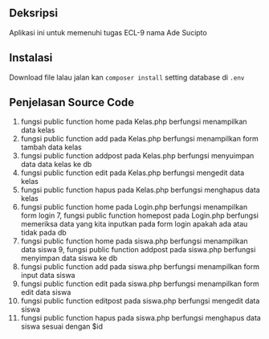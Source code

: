 ## Deksripsi
Aplikasi ini untuk memenuhi tugas ECL-9 nama Ade Sucipto
## Instalasi
Download file lalau jalan kan ``composer install`` setting database di   ``.env`` 
## Penjelasan Source Code
1. fungsi public function home pada Kelas.php berfungsi menampilkan data kelas
2. fungsi public function add pada Kelas.php berfungsi menampilkan form tambah data kelas
3. fungsi public function addpost pada Kelas.php berfungsi menyuimpan data data kelas ke db
4. fungsi public function edit pada Kelas.php berfungsi mengedit data kelas
5. fungsi public function hapus pada Kelas.php berfungsi menghapus data kelas
6. fungsi public function home pada Login.php berfungsi menampilkan form login
7, fungsi public function homepost pada Login.php berfungsi memeriksa data yang kita inputkan pada form login apakah ada atau tidak pada db
8. fungsi public function home pada siswa.php berfungsi menampilkan data siswa
9, fungsi public function addpost pada siswa.php berfungsi menyimpan data siswa ke db
10. fungsi public function add pada siswa.php berfungsi menampilkan form input data siswa
11. fungsi public function edit pada siswa.php berfungsi menampilkan form edit data siswa
12. fungsi public function editpost pada siswa.php berfungsi mengedit data siswa
13. fungsi public function hapus pada siswa.php berfungsi menghapus data siswa sesuai dengan $id
